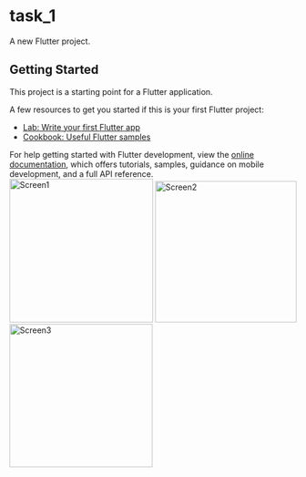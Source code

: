 # task_1

A new Flutter project.

## Getting Started

This project is a starting point for a Flutter application.

A few resources to get you started if this is your first Flutter project:

- [Lab: Write your first Flutter app](https://docs.flutter.dev/get-started/codelab)
- [Cookbook: Useful Flutter samples](https://docs.flutter.dev/cookbook)

For help getting started with Flutter development, view the
[online documentation](https://docs.flutter.dev/), which offers tutorials,
samples, guidance on mobile development, and a full API reference.
<img width="252" alt="Screen1" src="https://github.com/user-attachments/assets/abd4cc8b-9989-46c5-8694-6d6563577d15" />
<img width="248" alt="Screen2" src="https://github.com/user-attachments/assets/41c2bde9-3082-42ea-8603-029f4aa4175d" />
<img width="251" alt="Screen3" src="https://github.com/user-attachments/assets/91e88e4b-932e-4931-b771-af01ec4c14be" />

